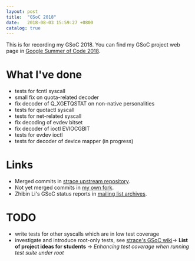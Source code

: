 ```yaml
---
layout: post
title:  "GSoC 2018"
date:   2018-08-03 15:59:27 +0800
catalog: true
---
```

This is for recording my GSoC 2018. You can find my GSoC project web page in [Google Summer of Code 2018][GSoC-2018].

# What I've done
* tests for fcntl syscall
* small fix on quota-related decoder
* fix decoder of Q_XGETQSTAT on non-native personalities
* tests for quotactl syscall
* tests for net-related syscall
* fix decoding of evdev bitset
* fix decoder of ioctl EVIOCGBIT
* tests for evdev ioctl
* tests for decoder of device mapper (in progress)

# Links
* Merged commits in [strace upstream repository][merged-commits].
* Not yet merged commits in [my own fork][my-own-fork].
* Zhibin Li's GSoC status reports in [mailing list archives](/status-reports-2018).

# TODO
* write tests for other syscalls which are in low test coverage
* investigate and introduce root-only tests, see [strace's GSoC wiki][gsoc-wiki]-> **List of project ideas for students** -> *Enhancing test coverage when running test suite under root*

[GSoC-2018]: https://summerofcode.withgoogle.com/projects/#5131155389546496
[merged-commits]: https://github.com/strace/strace/commits?author=haoyouab&since=2018-05-01&until=2018-08-31
[my-own-fork]: https://github.com/haoyouab/strace/commits/stuff
[gsoc-wiki]: https://strace.io/wiki/GoogleSummerOfCode2018
